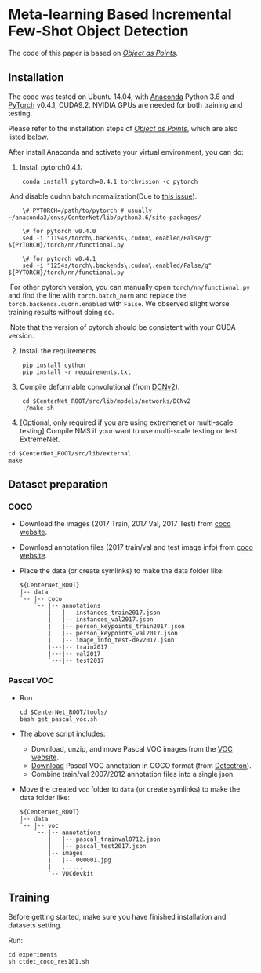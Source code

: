   # Meta-learning Based Incremental Few-Shot Object Detection

The code of  this paper is based on [*Object as Points*](https://github.com/xingyizhou/CenterNet).

## Installation

The code was tested on Ubuntu 14.04, with [Anaconda](https://www.anaconda.com/download) Python 3.6 and [PyTorch]((http://pytorch.org/)) v0.4.1, CUDA9.2. NVIDIA GPUs are needed for both training and testing. 

Please refer to the installation steps of  [*Object as Points*](https://github.com/xingyizhou/CenterNet), which are also listed below.

 After install Anaconda and activate your virtual environment, you can do:

1. Install pytorch0.4.1:

```shell
    conda install pytorch=0.4.1 torchvision -c pytorch
```

​    	And disable cudnn batch normalization(Due to [this issue](https://github.com/xingyizhou/pytorch-pose-hg-3d/issues/16)).

```shell
    \# PYTORCH=/path/to/pytorch # usually ~/anaconda3/envs/CenterNet/lib/python3.6/site-packages/

​    \# for pytorch v0.4.0
​    sed -i "1194s/torch\.backends\.cudnn\.enabled/False/g" ${PYTORCH}/torch/nn/functional.py

​    \# for pytorch v0.4.1
​    sed -i "1254s/torch\.backends\.cudnn\.enabled/False/g" ${PYTORCH}/torch/nn/functional.py
```

​     For other pytorch version, you can manually open `torch/nn/functional.py` and find the line with `torch.batch_norm` and replace the `torch.backends.cudnn.enabled` with `False`. We observed slight worse training results without doing so. 

​	Note that the version of pytorch should be consistent with your CUDA version.

2. Install the requirements

```shell
    pip install cython
    pip install -r requirements.txt       
```

3. Compile deformable convolutional (from [DCNv2](https://github.com/CharlesShang/DCNv2/tree/pytorch_0.4)).

```
    cd $CenterNet_ROOT/src/lib/models/networks/DCNv2
    ./make.sh
```

4. [Optional, only required if you are using extremenet or multi-scale testing] Compile NMS if your want to use multi-scale testing or test ExtremeNet.

```
cd $CenterNet_ROOT/src/lib/external
make
```
## Dataset preparation

### COCO

- Download the images (2017 Train, 2017 Val, 2017 Test) from [coco website](http://cocodataset.org/#download).

- Download annotation files (2017 train/val and test image info) from [coco website](http://cocodataset.org/#download). 

- Place the data (or create symlinks) to make the data folder like:

  ~~~
  ${CenterNet_ROOT}
  |-- data
  `-- |-- coco
      `-- |-- annotations
          |   |-- instances_train2017.json
          |   |-- instances_val2017.json
          |   |-- person_keypoints_train2017.json
          |   |-- person_keypoints_val2017.json
          |   |-- image_info_test-dev2017.json
          |---|-- train2017
          |---|-- val2017
          `---|-- test2017
  ~~~


### Pascal VOC

- Run

  ~~~
  cd $CenterNet_ROOT/tools/
  bash get_pascal_voc.sh
  ~~~

- The above script includes:

  - Download, unzip, and move Pascal VOC images from the [VOC website](http://host.robots.ox.ac.uk/pascal/VOC/). 
  - [Download](https://storage.googleapis.com/coco-dataset/external/PASCAL_VOC.zip) Pascal VOC annotation in COCO format (from [Detectron](https://github.com/facebookresearch/Detectron/tree/master/detectron/datasets/data)). 
  - Combine train/val 2007/2012 annotation files into a single json. 


- Move the created `voc` folder to `data` (or create symlinks) to make the data folder like:

  ~~~
  ${CenterNet_ROOT}
  |-- data
  `-- |-- voc
      `-- |-- annotations
          |   |-- pascal_trainval0712.json
          |   |-- pascal_test2017.json
          |-- images
          |   |-- 000001.jpg
          |   ......
          `-- VOCdevkit
  
  ~~~



## Training

Before getting started, make sure you have finished installation and datasets setting.

Run:

```shell
cd experiments
sh ctdet_coco_res101.sh
```











